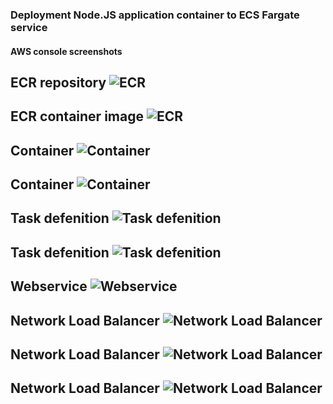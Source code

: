 ### Deployment Node.JS application container to ECS Fargate service

#### AWS console screenshots

**ECR repository**
![ECR](ecr_fg.png)
---

**ECR container image**
![ECR](ecr_fg2.png)
---

**Container**
![Container](container_fg.png)
---

**Container**
![Container](container_fg1.png)
---

**Task defenition**
![Task defenition](task_def_fg.png)
---

**Task defenition**
![Task defenition](task_def_fg2.png)
---

**Webservice**
![Webservice](webservice.png)
---

**Network Load Balancer**
![Network Load Balancer](nlb_fg.png)
---

**Network Load Balancer**
![Network Load Balancer](nlb_fg2.png)
---

**Network Load Balancer**
![Network Load Balancer](nlb_fg3.png)
---
